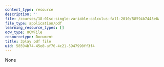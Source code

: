 ```yaml
---
content_type: resource
description: ''
file: /courses/18-01sc-single-variable-calculus-fall-2010/58594b7445e8af704c215947990ff3f4_PNTnmH6jsRI.pdf
file_type: application/pdf
learning_resource_types: []
ocw_type: OCWFile
resourcetype: Document
title: 3play pdf file
uid: 58594b74-45e8-af70-4c21-5947990ff3f4
---
```

None

